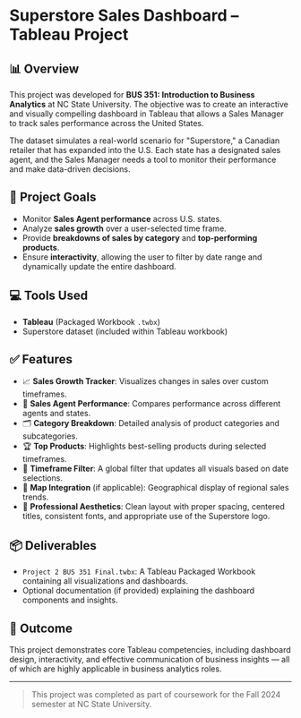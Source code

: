 # Superstore Sales Dashboard – Tableau Project

## 📊 Overview
This project was developed for **BUS 351: Introduction to Business Analytics** at NC State University. The objective was to create an interactive and visually compelling dashboard in Tableau that allows a Sales Manager to track sales performance across the United States.

The dataset simulates a real-world scenario for "Superstore," a Canadian retailer that has expanded into the U.S. Each state has a designated sales agent, and the Sales Manager needs a tool to monitor their performance and make data-driven decisions.

## 🎯 Project Goals
- Monitor **Sales Agent performance** across U.S. states.
- Analyze **sales growth** over a user-selected time frame.
- Provide **breakdowns of sales by category** and **top-performing products**.
- Ensure **interactivity**, allowing the user to filter by date range and dynamically update the entire dashboard.

## 💻 Tools Used
- **Tableau** (Packaged Workbook `.twbx`)
- Superstore dataset (included within Tableau workbook)

## ✅ Features
- 📈 **Sales Growth Tracker**: Visualizes changes in sales over custom timeframes.
- 👤 **Sales Agent Performance**: Compares performance across different agents and states.
- 🗂️ **Category Breakdown**: Detailed analysis of product categories and subcategories.
- 🏆 **Top Products**: Highlights best-selling products during selected timeframes.
- 📅 **Timeframe Filter**: A global filter that updates all visuals based on date selections.
- 🧭 **Map Integration** (if applicable): Geographical display of regional sales trends.
- 🎨 **Professional Aesthetics**: Clean layout with proper spacing, centered titles, consistent fonts, and appropriate use of the Superstore logo.

## 📦 Deliverables
- `Project 2 BUS 351 Final.twbx`: A Tableau Packaged Workbook containing all visualizations and dashboards.
- Optional documentation (if provided) explaining the dashboard components and insights.

## 🏁 Outcome
This project demonstrates core Tableau competencies, including dashboard design, interactivity, and effective communication of business insights — all of which are highly applicable in business analytics roles.

---

> This project was completed as part of coursework for the Fall 2024 semester at NC State University.

